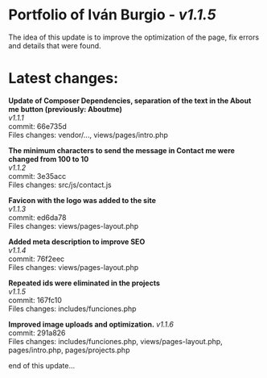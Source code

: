 ﻿# Portfolio of Iván Burgio - _v1.1.5_

The idea of this update is to improve the optimization of the page, fix errors and details that were found. <br>

# Latest changes:

**Update of Composer Dependencies, separation of the text in the About me button (previously: Aboutme)** <br>
_v1.1.1_ <br>
commit: 66e735d <br>
Files changes: vendor/..., views/pages/intro.php <br>

**The minimum characters to send the message in Contact me were changed from 100 to 10** <br>
_v1.1.2_ <br>
commit: 3e35acc <br>
Files changes: src/js/contact.js <br>

**Favicon with the logo was added to the site** <br>
_v1.1.3_ <br>
commit: ed6da78 <br>
Files changes: views/pages-layout.php <br>

**Added meta description to improve SEO** <br>
_v1.1.4_ <br>
commit: 76f2eec <br>
Files changes: views/pages-layout.php <br>

**Repeated ids were eliminated in the projects** <br>
_v1.1.5_ <br>
commit: 167fc10 <br>
Files changes: includes/funciones.php <br>

**Improved image uploads and optimization.**
_v1.1.6_ <br>
commit: 291a826 <br>
Files changes: includes/funciones.php, views/pages-layout.php, pages/intro.php, pages/projects.php <br>

end of this update...